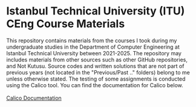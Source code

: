 # Istanbul Technical University (ITU) CEng Course Materials

This repository contains materials from the courses I took during my undergraduate studies in the Department of Computer Engineering at Istanbul Technical University between 2021-2025. The repository may includes materials from other sources such as other GitHub repositories, and Not Kutusu. Source codes and written solutions that are not part of previous years (not located in the "Previous/Past .." folders) belong to me unless otherwise stated. The testing of some assignments is conducted using the Calico tool. You can find the documentation for Calico below.<br>
<br>
<a href="https://calico.readthedocs.io/en/latest/">Calico Documentation</a><br>
